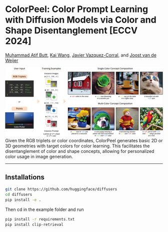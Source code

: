 # ColorPeel: Color Prompt Learning with Diffusion Models via  Color and Shape Disentanglement [ECCV 2024]
[Muhammad Atif Butt](https://scholar.google.com/citations?user=vf7PeaoAAAAJ&hl=en), [Kai Wang](https://scholar.google.com/citations?user=j14vd0wAAAAJ&hl=en), [Javier Vazquez-Corral](https://scholar.google.com/citations?user=gjnuPMoAAAAJ&hl=en), and [Joost van de Weijer](https://scholar.google.com/citations?user=Gsw2iUEAAAAJ&hl=en)

![teaser](assets/teaser_4.jpg)
Given the RGB triplets or color coordinates, ColorPeel generates basic 2D or 3D geometries with target colors for color learning. This facilitates the disentanglement of color and shape concepts, allowing for personalized color usage in image generation.

<hr>

## Installations

```sh
git clone https://github.com/huggingface/diffusers
cd diffusers
pip install -e .
```
Then cd in the example folder and run

```sh
pip install -r requirements.txt
pip install clip-retrieval
```
